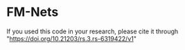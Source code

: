 # FM-Nets
If you used this code in your research, please cite it through "https://doi.org/10.21203/rs.3.rs-6319422/v1"

